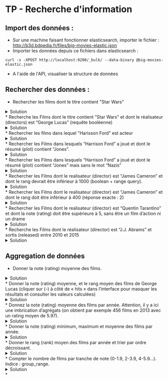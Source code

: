 # TP - Recherche d'information

## Import des données :
* Sur une machine faisant fonctionner elasticsearch, importer le fichier : http://b3d.bdpedia.fr/files/big-movies-elastic.json 
* Importer les données depuis ce fichiers dans elasticsearch : 
```
curl -s -XPOST http://localhost:9200/_bulk/ --data-binary @big-movies-elastic.json
```
* A l'aide de l'API, visualiser la structure de données 

## Rechercher des données :
* Rechercher les films dont le titre contient "Star Wars"
<details>
  <summary>Solution</summary>
    
  ```json
{
    "query": {
        "match": {
            "fields.title": "Star Wars"
        }
    }
}
  ```
</details>
* Recherche les Films dont le titre contient “Star Wars” et dont le réalisateur (directors) est “George Lucas” (requête booléenne)
<details>
  <summary>Solution</summary>
    
  ```json
    {
      "query": {
        "bool": {
          "should": [
            {
              "match": {
                "fields.title": "Star Wars"
              }
            },
            {
              "match": {
                "fields.directors": "George Lucas"
              }
            }
          ]
        }
      }
    }
  ```
</details>
* Rechercher les films dans lequel "Harisson Ford" est acteur
<details>
  <summary>Solution</summary>
    
  ```json
{
  "query": {
    "match": {
      "fields.actors": "Harrison Ford"
    }
  }
}
  ```
</details>
* Rechercher les Films dans lesquels “Harrison Ford” a joué et dont le résumé (plot) contient “Jones”.
<details>
  <summary>Solution</summary>
    
  ```json
{"query":{
  "bool": {
    "should": [
      { "match": { "fields.actors": "Harrison Ford" }},
      { "match": { "fields.plot": "Jones" }}
    ]
}}}
  ```
</details>
* Rechercher les Films dans lesquels “Harrison Ford” a joué et dont le résumé (plot) contient “Jones” mais sans le mot “Nazis”
<details>
  <summary>Solution</summary>
    
  ```json
{"query":{
  "bool": {
    "should": [
      { "match": { "fields.actors": "Harrison Ford" }},
      { "match": { "fields.plot": "Jones" }}
    ],
    "must_not" : { "match" : {"fields.plot":"Nazis"}}
}}}
  ```
</details>
* Rechercher les Films dont le realisateur (director) est  “James Cameron” et dont le rang devrait être inférieur à 1000 (boolean + range query).
<details>
  <summary>Solution</summary>
    
  ```json
{"query":{
  "bool": {
    "should": [
      { "match": { "fields.directors": "James Cameron" }},
      { "range": { "fields.rank": {"lt":1000 }}}
    ]
}}}
  ```
</details>
* Rechercher les Films  dont le realisateur (director) est “James Cameron” et dont le rang doit être inférieur à 400 (réponse exacte : 2)
<details>
  <summary>Solution</summary>
    
  ```json
{
  "query": {
    "bool": {
      "must": [{
          "match_phrase": {
            "fields.directors": "James Cameron"
          }
        },
        {
          "range": {
            "fields.rank": {
              "lt": 400
            }
          }
        }
      ]
    }
  }
}
  ```
</details>
* Rechercher les Films dont le realisateur (director) est “Quentin Tarantino” et dont la note (rating) doit être supérieure à 5, sans être un film d’action ni un drame
<details>
  <summary>Solution</summary>
    
  ```json
{
  "_source": {
    "includes": [
      "*.title"
    ],
    "excludes": [
      "*.actors*"
    ]
  },
  "query": {
    "bool": {
      "must": [
        {
          "match_phrase": {
            "fields.directors": "Quentin Tarantino"
          }
        },
        {
          "range": {
            "fields.rating": {
              "gte": 5
            }
          }
        }
      ],
      "must_not": [
        {
          "match": {
            "fields.genres": "Action"
          }
        },
        {
          "match": {
            "fields.genres": "Drama"
          }
        }
      ]
    }
  }
}
  ```
</details>
* Recherche les Films dont le réalisateur (director) est  “J.J. Abrams” et sortis (released) entre 2010 et 2015
<details>
  <summary>Solution</summary>
    
  ```json
{
  "query": {
    "bool":{
      "must": {"match": {"fields.directors": "J.J. Abrams"}},
      "filter": {
        "range": {
          "fields.release_date": { "from": "2010-01-01", "to": "2015-12-31"}
        }
      }
    }
  }
}
  ```
</details>

## Aggregation de données
* Donner la note (rating) moyenne des films.
<details>
  <summary>Solution</summary>
    
  ```json
{"size":0,
"aggs" : {
    "note_moyenne" : {
      "avg" : {"field" : "fields.rating"}
    }}}
  ```
</details>
* Donner la note (rating) moyenne, et le rang moyen des films de George Lucas (cliquer sur (-) à côté de « hits » dans l’interface pour masquer les résultats et consulter les valeurs calculées)
<details>
  <summary>Solution</summary>
    
  ```json
{"query" :{
    "match" : {"fields.directors": {"query": "George Lucas", "operator": "and"}}
  }
 ,"aggs" : {
    "note_moyenne" : {
      "avg" : {"field" : "fields.rating"}
    },
    "rang_moyen" : {
      "avg" : {"field" : "fields.rank"}
    }
}}
  ```
</details>
* Donnez la note (rating) moyenne des films par année. Attention, il y a ici une imbrication d’agrégats (on obtient par exemple 456 films en 2013 avec un rating moyen de 5.97).
<details>
  <summary>Solution</summary>
    
  ```json
{"aggs" : {
    "group_year" : {
      "terms" : {
        "field" : "fields.year"
      },
      "aggs" : {
        "note_moyenne" : {
          "avg" : {"field" : "fields.rating"}
        }}
    }}}
  ```
</details>
* Donner la note (rating) minimum, maximum et moyenne des films par année.
<details>
  <summary>Solution</summary>
    
  ```json
{"aggs" : {
    "group_year" : {
      "terms" : {
        "field" : "fields.year"
      },
      "aggs" : {
        "note_moyenne" : {"avg" : {"field" : "fields.rating"}},
        "note_min" : {"min" : {"field" : "fields.rating"}},
        "note_max" : {"max" : {"field" : "fields.rating"}}
      }
    }}}
  ```
</details>
* Donner le rang (rank) moyen des films par année et trier par ordre décroissant.
<details>
  <summary>Solution</summary>
    
  ```json
{"aggs" : {
    "group_year" : {
      "terms" : {
        "field" : "fields.year",
        "order" : { "rating_moyen" : "desc" }
      },
      "aggs" : {
        "rating_moyen" : {
          "avg" : {"field" : "fields.rating"}
      }}
}}}
  ```
</details>
* Compter le nombre de films par tranche de note (0-1.9, 2-3.9, 4-5.9…). Indice : group_range.
<details>
  <summary>Solution</summary>
    
  ```json
{"aggs" : {
    "group_range" : {
      "range" : {
        "field" : "fields.rating",
        "ranges" : [
          {"to" : 1.9},
          {"from" : 2, "to" : 3.9},
          {"from" : 4, "to" : 5.9},
          {"from" : 6, "to" : 7.9},
          {"from" : 8}
        ]
      }
    }}}
  ```
</details>
* 

